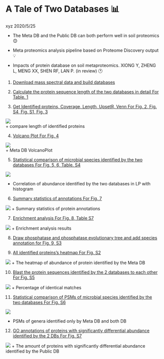 A Tale of Two Databases 📊
================
xyz
2020/5/25

  - The Meta DB and the Public DB can both perform well in soil
    proteomics 😊

  - Meta proteomics analysis pipeline based on Proteome Discovery output
    💡

  - Impacts of protein database on soil metaproteomics. XIONG Y, ZHENG
    L, MENG XX, SHEN RF, LAN P. (in review) 🕐

<!-- end list -->

1)  [Download mass spectral data and build
    databases](Download%20mass%20spectral%20data%20and%20build%20databases.Rmd)

2)  [Calculate the protein sequence length of the two databases in
    detail For Table.
    1](Calculate%20the%20protein%20sequence%20length%20of%20the%20two%20databases%20in%20detail%20For%20Table.%201.Rmd)

3)  [Get Identified proteins, Coverage, Length, UpsetR, Venn For Fig. 2,
    Fig. S4, Fig. S1, Fig.
    3](Get%20Identified%20proteins,%20Coverage,%20Length,%20UpsetR,%20Venn%20For%20Fig.%202,%20Fig.%20S4,%20Fig.%20S1,%20Fig.%203.Rmd)

![](compare%20length%20of%20identified%20proteins.png)  
\+ compare length of identified proteins

4)  [Volcano Plot For Fig. 4](Volcano%20Plot%20For%20Fig.%204.Rmd)

![](Meta%20DB%20VolcanoPlot.png)  
\+ Meta DB VolcanoPlot

5)  [Statistical comparison of microbial species identified by the two
    databases For Fig. 5, 6, Table.
    S4](Statistical%20comparison%20of%20microbial%20species%20identified%20by%20the%20two%20databases%20For%20Fig.%205,%206,%20Table.%20S4.rmd)

![](Correlation%20of%20abundance%20identified%20by%20the%20two%20databases%20in%20LP%20with%20histogram.png)
+ Correlation of abundance identified by the two databases in LP with
histogram

6)  [Summary statistics of annotations For Fig.
    7](Summary%20statistics%20of%20annotations%20For%20Fig.%207.Rmd)

![](Summary%20statistics%20of%20protein%20annotations.png) + Summary
statistics of protein annotations

7)  [Enrichment analysis For Fig. 8, Table
    S7](Enrichment%20analysis%20For%20Fig.%208,%20Table%20S7.Rmd)

![](ncbiAndMetaGoMf.png) + Enrichment analysis results

8)  [Draw phosphatase and phosphatase evolutionary tree and add species
    annotation for Fig. 9,
    S3](Draw%20phosphatase%20and%20phosphatase%20evolutionary%20tree%20and%20add%20species%20annotation%20for%20Fig.%209,%20S3.rmd)

9)  [All identified proteins’s heatmap For Fig.
    S2](All%20identified%20proteins's%20heatmap%20For%20Fig.%20S2.Rmd)

![](Meta%20DB%20heatmap.png) + The heatmap of abundance of protein
identified by the Meta DB

10) [Blast the protein sequences identified by the 2 databases to each
    other For Fig.
    S5](Blast%20the%20protein%20sequences%20identified%20by%20the%202%20databases%20to%20each%20other%20For%20Fig.%20S5.rmd)

![](Percentage%20of%20identical%20matches.png) + Percentage of identical
matches

11) [Statistical comparison of PSMs of microbial species identified by
    the two databases For Fig.
    S6](Statistical%20comparison%20of%20PSMs%20of%20microbial%20species%20identified%20by%20the%20two%20databases%20For%20Fig.%20S6.rmd)

![](PSMs%20of%20genera%20identified%20only%20by%20Meta%20DB%20and%20both%20DB.png)
+ PSMs of genera identified only by Meta DB and both DB

12) [GO annotations of proteins with significantly differential
    abundance identified by the 2 DBs For Fig.
    S7](GO%20annotations%20of%20proteins%20with%20significantly%20differential%20abundance%20identified%20by%20the%202%20DBs%20For%20Fig.%20S7.rmd)

![](PublicBpGOstatUpTop10.png) + The amount of proteins with
significantly differential abundance identified by the Public DB
